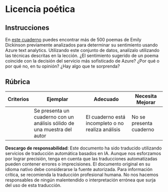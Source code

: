 # Licencia poética

## Instrucciones

En [este cuaderno](https://www.kaggle.com/jenlooper/emily-dickinson-word-frequency) puedes encontrar más de 500 poemas de Emily Dickinson previamente analizados para determinar su sentimiento usando Azure text analytics. Utilizando este conjunto de datos, analízalo utilizando las técnicas descritas en la lección. ¿El sentimiento sugerido de un poema coincide con la decisión del servicio más sofisticado de Azure? ¿Por qué o por qué no, en tu opinión? ¿Hay algo que te sorprenda?

## Rúbrica

| Criterios | Ejemplar                                                                  | Adecuado                                                | Necesita Mejorar         |
| --------- | -------------------------------------------------------------------------- | ------------------------------------------------------- | ------------------------ |
|           | Se presenta un cuaderno con un análisis sólido de una muestra del autor   | El cuaderno está incompleto o no realiza análisis       | No se presenta cuaderno  |

**Descargo de responsabilidad**:
Este documento ha sido traducido utilizando servicios de traducción automática basados en IA. Aunque nos esforzamos por lograr precisión, tenga en cuenta que las traducciones automatizadas pueden contener errores o imprecisiones. El documento original en su idioma nativo debe considerarse la fuente autorizada. Para información crítica, se recomienda la traducción profesional humana. No nos hacemos responsables de ningún malentendido o interpretación errónea que surja del uso de esta traducción.